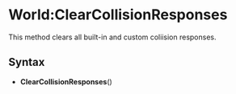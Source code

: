 # World:ClearCollisionResponses

This method clears all built-in and custom coliision responses.

## Syntax

- **ClearCollisionResponses**()
